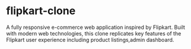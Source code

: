 # flipkart-clone
A fully responsive e-commerce web application inspired by Flipkart. Built with modern web technologies, this clone replicates key features of the Flipkart user experience including product listings,admin dashboard.
